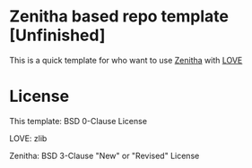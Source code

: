 # Zenitha based repo template [Unfinished]
This is a quick template for who want to use [Zenitha](https://github.com/26F-Studio/Zenitha) with [LOVE](https://github.com/love2d/love)

# License
This template: BSD 0-Clause License

LOVE: zlib

Zenitha: BSD 3-Clause "New" or "Revised" License
